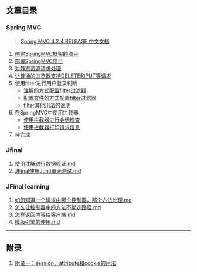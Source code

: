 ## 文章目录

### Spring MVC
> [Spring MVC 4.2.4.RELEASE 中文文档](https://linesh.gitbooks.io/spring-mvc-documentation-linesh-translation/content/)

1. [创建SpringMVC框架的项目](./pages/spring-mvc/1.创建SpringMVC框架的项目.md)
1. [部署SpringMVC项目](./pages/spring-mvc/2.部署SpringMVC项目.md)
1. [对静态资源请求处理](./pages/spring-mvc/3.对静态资源请求处理.md)
1. [让普通的浏览器支持DELETE和PUT等请求](./pages/spring-mvc/4.让普通的浏览器支持DELETE和PUT等请求.md)
1. 使用filter进行用户登录判断
    - [注解的方式配置filter过滤器](./pages/spring-mvc/5.1.使用filter过滤器（注解）.md)
    - [配置文件的方式配置filter过滤器](./pages/spring-mvc/5.2.使用filter过滤器（配置）.md)
    - [filter其他用法的说明](./pages/spring-mvc/5.3.filter其他用法的说明.md)
1. 在SpringMVC中使用拦截器
    - [使用拦截器进行会话检查](./pages/spring-mvc/6.1.使用拦截器进行会话检查.md)
    - [使用拦截器打印请求信息](./pages/spring-mvc/6.2.使用拦截器打印请求信息.md)
1. 待完成

### Jfinal
1. [使用注解进行数据验证.md](./pages/jfinal/1.使用注解进行数据验证.md)
1. [JFinal使用Junit单元测试.md](./pages/jfinal/2.JFinal使用Junit单元测试.md)

### JFinal learning
1. [如何知道一个请求由哪个控制器，那个方法处理.md](./pages/jfinal-learning/1.如何知道一个请求由哪个控制器，那个方法处理.md)
1. [怎么让控制器中的方法不绑定路径.md](./pages/jfinal-learning/2.怎么让控制器中的方法不绑定路径.md)
1. [怎样返回内容给客户端.md](./pages/jfinal-learning/3.怎样返回内容给客户端.md)
1. [模版引擎的使用.md](./pages/jfinal-learning/4.模版引擎的使用.md)

---
## 附录

1. [附录一：session、attribute和cookie的用法](./pages/spring-mvc/附录一：session、attribute和cookie的用法.md)
